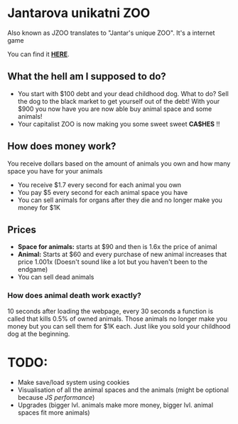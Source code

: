 # Jantarova unikatni ZOO
Also known as JZOO
translates to "Jantar's unique ZOO".
It's a internet game

You can find it [**HERE**](http://jantaruvkapitalistickysimulatorcernehotrhusezviraty.4fan.cz).


## What the hell am I supposed to do?
+ You start with $100 debt and your dead childhood dog. What to do? Sell the dog to the black market to get yourself out of the debt!
With your $900 you now have you are now able buy animal space and some animals!
+ Your capitalist ZOO is now making you some sweet sweet **CA$HES** !!


## How does money work?
You receive dollars based on the amount of animals you own and how many space you have for your animals

+ You receive $1.7 every second for each animal you own
+ You pay $5 every second for each animal space you have
+ You can sell animals for organs after they die and no longer make you money for $1K


## Prices
+ **Space for animals:** starts at $90 and then is 1.6x the price of animal
+ **Animal:** Starts at $60 and every purchase of new animal increases that price 1.001x (Doesn't sound like a lot but you haven't been to the endgame)
+ You can sell dead animals


### How does animal death work exactly?
10 seconds after loading the webpage, every 30 seconds a function is called that kills 0.5% of owned animals. Those animals no longer make you money but you can sell them for $1K each. Just like you sold your childhood dog at the beginning.


# TODO:
+ Make save/load system using cookies
+ Visualisation of all the animal spaces and the animals (might be optional because *JS performance*)
+ Upgrades (bigger lvl. animals make more money, bigger lvl. animal spaces fit more animals)
